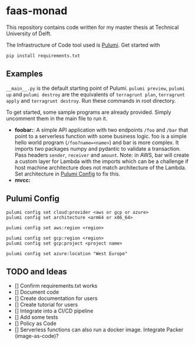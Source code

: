 # faas-monad
This repository contains code written for my master thesis at Technical University of Delft.

The Infrastructure of Code tool used is [Pulumi](https://www.pulumi.com/). Get started with
```commandline
pip install requirements.txt
```

## Examples
`__main__.py` is the default starting point of Pulumi. `pulumi preview`, `pulumi up` and `pulumi destroy` are the equivalents of `terragrunt plan`, `terragrunt apply` and `terragrunt destroy`. Run these commands in root directory.

To get started, some sample programs are already provided. Simply uncomment them in the main file to run it.
- **foobar:**: A simple API application with two endpoints `/foo` and `/bar` that point to a serverless function with some business logic. foo is a simple hello world program (`/foo?name=<name>`) and bar is more complex. It imports two packages numpy and pydantic to validate a transaction. Pass headers `sender`, `receiver` and `amount`. Note: in AWS, bar will create a custom layer for Lambda with the imports which can be a challenge if host machine architecture does not match architecture of the Lambda. Set architecture in [Pulumi Config](#Pulumi-Config) to fix this.
- **mvcc:**

## Pulumi Config
```commandline
pulumi config set cloud:provider <aws or gcp or azure>
pulumi config set architecture <arm64 or x86_64>

pulumi config set aws:region <region>

pulumi config set gcp:region <region>
pulumi config set gcp:project <project name>

pulumi config set azure:location "West Europe"
```

## TODO and Ideas
- [] Confirm requirements.txt works
- [] Document code
- [] Create documentation for users
- [] Create tutorial for users
- [] Integrate into a CI/CD pipeline
- [] Add some tests
- [] Policy as Code
- [] Serverless functions can also run a docker image. Integrate Packer (image-as-code)?
